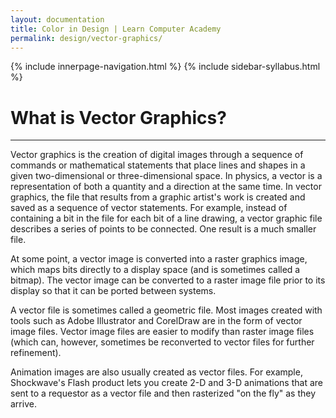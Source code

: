```yaml
---
layout: documentation
title: Color in Design | Learn Computer Academy
permalink: design/vector-graphics/
---
```

<div class="loader">
{% include innerpage-navigation.html %}
{% include sidebar-syllabus.html %}
 <div class="page-content">
  <div class="content-wrapper">
   <div class="row">
    <div class="col-md-9 content">
     <!-- Your content goes started here -->
     <div class="doc-content">
      <h1>What is Vector Graphics?</h1>
      <hr>
      <p>Vector graphics is the creation of digital images through a sequence of commands or mathematical statements that place lines and shapes in a given two-dimensional or three-dimensional space. In physics, a vector is a representation of both a quantity and a direction at the same time. In vector graphics, the file that results from a graphic artist's work is created and saved as a sequence of vector statements. For example, instead of containing a bit in the file for each bit of a line drawing, a vector graphic file describes a series of points to be connected. One result is a much smaller file.</p>
      <p>At some point, a vector image is converted into a raster graphics image, which maps bits directly to a display space (and is sometimes called a bitmap). The vector image can be converted to a raster image file prior to its display so that it can be ported between systems.</p>
      <p>A vector file is sometimes called a geometric file. Most images created with tools such as Adobe Illustrator and CorelDraw are in the form of vector image files. Vector image files are easier to modify than raster image files (which can, however, sometimes be reconverted to vector files for further refinement).</p>
      <p>Animation images are also usually created as vector files. For example, Shockwave's Flash product lets you create 2-D and 3-D animations that are sent to a requestor as a vector file and then rasterized "on the fly" as they arrive.</p>
     </div>
     <!-- /.Your content ends here -->
     <div class="footer-btn d-flex justify-content-between">
      <!--                                 <a href="#" class="btn"><i class="fas fa-arrow-circle-left"></i>Previous</a><a href="#" class="btn">Next<i class="fas fa-arrow-circle-right"></i></a> -->
     </div>
     <!-- /.End of footer button -->
    </div>
    <!-- Right Sidebar Start--> <?php include '../includes/right-sidebar-innerpage.php'; ?>
    <!-- Right-Sidebar End -->
   </div>
  </div>

